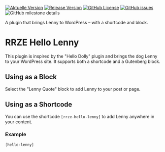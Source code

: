 [![Aktuelle Version](https://img.shields.io/github/package-json/v/rrze-webteam/rrze-hello-lenny/main?label=Version)](https://github.com/RRZE-Webteam/rrze-hello-lenny) [![Release Version](https://img.shields.io/github/v/release/rrze-webteam/rrze-hello-lenny?label=Release+Version)](https://github.com/rrze-webteam/rrze-hello-lenny/releases/) [![GitHub License](https://img.shields.io/github/license/rrze-webteam/rrze-hello-lenny)](https://github.com/RRZE-Webteam/rrze-hello-lenny) [![GitHub issues](https://img.shields.io/github/issues/RRZE-Webteam/rrze-hello-lenny)](https://github.com/RRZE-Webteam/rrze-hello-lenny/issues) ![GitHub milestone details](https://img.shields.io/github/milestones/progress-percent/RRZE-Webteam/rrze-hello-lenny/3)

A plugin that brings Lenny to WordPress – with a shortcode and block.

# RRZE Hello Lenny

This plugin is inspired by the  "Hello Dolly" plugin and brings the dog Lenny to your WordPress site. It supports both a shortcode and a Gutenberg block.

## Using as a Block

Select the "Lenny Quote" block to add Lenny to your post or page.

## Using as a Shortcode

You can use the shortcode `[rrze-hello-lenny]` to add Lenny anywhere in your content.

### Example

```html
[hello-lenny]
```

